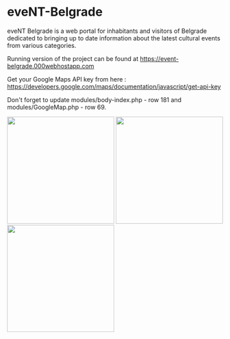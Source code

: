 # eveNT-Belgrade
eveNT Belgrade is a web portal for inhabitants and visitors of Belgrade dedicated to bringing up to date information about the latest cultural events from various categories.

Running version of the project can be found at https://event-belgrade.000webhostapp.com

Get your Google Maps API key from here : https://developers.google.com/maps/documentation/javascript/get-api-key

Don't forget to update modules/body-index.php - row 181 and modules/GoogleMap.php - row 69.

<img src="https://dzonint.github.io/img/portfolio/eveNT/event_1.png" width="250"></img>
<img src="https://dzonint.github.io/img/portfolio/eveNT/event_2.png" width="250"></img>
<img src="https://dzonint.github.io/img/portfolio/eveNT/event_3.png" width="250"></img>
